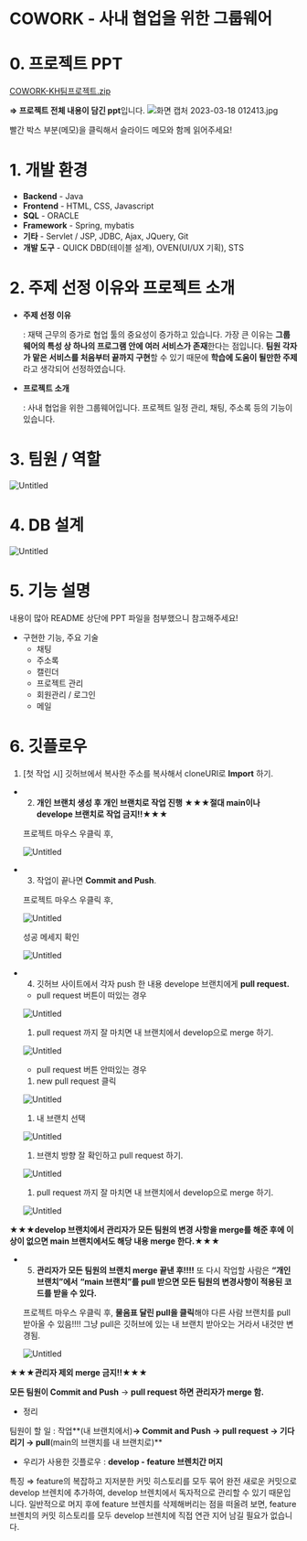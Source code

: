 # COWORK - 사내 협업을 위한 그룹웨어

# 0. 프로젝트 PPT

[COWORK-KH팀프로젝트.zip](COWORK%20-%20%E1%84%89%E1%85%A1%E1%84%82%E1%85%A2%20%E1%84%92%E1%85%A7%E1%86%B8%E1%84%8B%E1%85%A5%E1%86%B8%E1%84%8B%E1%85%B3%E1%86%AF%20%E1%84%8B%E1%85%B1%E1%84%92%E1%85%A1%E1%86%AB%20%E1%84%80%E1%85%B3%E1%84%85%E1%85%AE%E1%86%B8%E1%84%8B%E1%85%B0%E1%84%8B%E1%85%A5%20c2999327a5b04eb087a4d8a71983c8ae/COWORK-KH%25ED%258C%2580%25ED%2594%2584%25EB%25A1%259C%25EC%25A0%259D%25ED%258A%25B8.zip)

**⇒ 프로젝트 전체 내용이 담긴 ppt**입니다.
![화면 캡처 2023-03-18 012413.jpg](https://s3-us-west-2.amazonaws.com/secure.notion-static.com/93a51dd3-aceb-414e-beac-994aa51e95da/%ED%99%94%EB%A9%B4_%EC%BA%A1%EC%B2%98_2023-03-18_012413.jpg)

빨간 박스 부분(메모)을 클릭해서 슬라이드 메모와 함께 읽어주세요!

# 1. 개발 환경

- **Backend** - Java
- **Frontend** - HTML, CSS, Javascript
- **SQL** - ORACLE
- **Framework** - Spring, mybatis
- **기타** - Servlet / JSP, JDBC, Ajax, JQuery, Git
- **개발 도구** - QUICK DBD(테이블 설계), OVEN(UI/UX 기획), STS

# 2. 주제 선정 이유와 프로젝트 소개

- **주제 선정 이유**
    
    : 재택 근무의 증가로 협업 툴의 중요성이 증가하고 있습니다. 가장 큰 이유는 **그룹웨어의 특성 상 하나의 프로그램 안에 여러 서비스가 존재**한다는 점입니다. **팀원 각자가 맡은 서비스를 처음부터 끝까지 구현**할 수 있기 때문에 **학습에 도움이 될만한 주제**라고 생각되어 선정하였습니다.
    
- **프로젝트 소개**
    
    : 사내 협업을 위한 그룹웨어입니다. 프로젝트 일정 관리, 채팅, 주소록 등의 기능이 있습니다.
    

# 3. 팀원 / 역할

![Untitled](COWORK%20-%20%E1%84%89%E1%85%A1%E1%84%82%E1%85%A2%20%E1%84%92%E1%85%A7%E1%86%B8%E1%84%8B%E1%85%A5%E1%86%B8%E1%84%8B%E1%85%B3%E1%86%AF%20%E1%84%8B%E1%85%B1%E1%84%92%E1%85%A1%E1%86%AB%20%E1%84%80%E1%85%B3%E1%84%85%E1%85%AE%E1%86%B8%E1%84%8B%E1%85%B0%E1%84%8B%E1%85%A5%20c2999327a5b04eb087a4d8a71983c8ae/Untitled.png)

# 4. DB 설계

![Untitled](COWORK%20-%20%E1%84%89%E1%85%A1%E1%84%82%E1%85%A2%20%E1%84%92%E1%85%A7%E1%86%B8%E1%84%8B%E1%85%A5%E1%86%B8%E1%84%8B%E1%85%B3%E1%86%AF%20%E1%84%8B%E1%85%B1%E1%84%92%E1%85%A1%E1%86%AB%20%E1%84%80%E1%85%B3%E1%84%85%E1%85%AE%E1%86%B8%E1%84%8B%E1%85%B0%E1%84%8B%E1%85%A5%20c2999327a5b04eb087a4d8a71983c8ae/Untitled%201.png)

# 5. 기능 설명

내용이 많아 README 상단에 PPT 파일을 첨부했으니 참고해주세요!

- 구현한 기능, 주요 기술
    - 채팅
    - 주소록
    - 캘린더
    - 프로젝트 관리
    - 회원관리 / 로그인
    - 메일

# 6. 깃플로우

1. [첫 작업 시] 깃허브에서 복사한 주소를 복사해서 cloneURI로 **Import** 하기.
- 2. **개인 브랜치 생성 후 개인 브랜치로 작업 진행** ★★★**절대 main이나 develope 브랜치로 작업 금지!!**★★★
    
    프로젝트 마우스 우클릭 후,
    
    ![Untitled](COWORK%20-%20%E1%84%89%E1%85%A1%E1%84%82%E1%85%A2%20%E1%84%92%E1%85%A7%E1%86%B8%E1%84%8B%E1%85%A5%E1%86%B8%E1%84%8B%E1%85%B3%E1%86%AF%20%E1%84%8B%E1%85%B1%E1%84%92%E1%85%A1%E1%86%AB%20%E1%84%80%E1%85%B3%E1%84%85%E1%85%AE%E1%86%B8%E1%84%8B%E1%85%B0%E1%84%8B%E1%85%A5%20c2999327a5b04eb087a4d8a71983c8ae/Untitled%202.png)
    
- 3. 작업이 끝나면 **Commit and Push**.
    
    프로젝트 마우스 우클릭 후,
    
    ![Untitled](COWORK%20-%20%E1%84%89%E1%85%A1%E1%84%82%E1%85%A2%20%E1%84%92%E1%85%A7%E1%86%B8%E1%84%8B%E1%85%A5%E1%86%B8%E1%84%8B%E1%85%B3%E1%86%AF%20%E1%84%8B%E1%85%B1%E1%84%92%E1%85%A1%E1%86%AB%20%E1%84%80%E1%85%B3%E1%84%85%E1%85%AE%E1%86%B8%E1%84%8B%E1%85%B0%E1%84%8B%E1%85%A5%20c2999327a5b04eb087a4d8a71983c8ae/Untitled%203.png)
    
    성공 메세지 확인
    
    ![Untitled](COWORK%20-%20%E1%84%89%E1%85%A1%E1%84%82%E1%85%A2%20%E1%84%92%E1%85%A7%E1%86%B8%E1%84%8B%E1%85%A5%E1%86%B8%E1%84%8B%E1%85%B3%E1%86%AF%20%E1%84%8B%E1%85%B1%E1%84%92%E1%85%A1%E1%86%AB%20%E1%84%80%E1%85%B3%E1%84%85%E1%85%AE%E1%86%B8%E1%84%8B%E1%85%B0%E1%84%8B%E1%85%A5%20c2999327a5b04eb087a4d8a71983c8ae/Untitled%204.png)
    
- 4. 깃허브 사이트에서 각자 push 한 내용 develope 브랜치에게 **pull request.**
    - pull request 버튼이 떠있는 경우
    
    ![Untitled](COWORK%20-%20%E1%84%89%E1%85%A1%E1%84%82%E1%85%A2%20%E1%84%92%E1%85%A7%E1%86%B8%E1%84%8B%E1%85%A5%E1%86%B8%E1%84%8B%E1%85%B3%E1%86%AF%20%E1%84%8B%E1%85%B1%E1%84%92%E1%85%A1%E1%86%AB%20%E1%84%80%E1%85%B3%E1%84%85%E1%85%AE%E1%86%B8%E1%84%8B%E1%85%B0%E1%84%8B%E1%85%A5%20c2999327a5b04eb087a4d8a71983c8ae/Untitled%205.png)
    
    1. pull request 까지 잘 마치면 내 브랜치에서 develop으로 merge 하기.
    
    ![Untitled](COWORK%20-%20%E1%84%89%E1%85%A1%E1%84%82%E1%85%A2%20%E1%84%92%E1%85%A7%E1%86%B8%E1%84%8B%E1%85%A5%E1%86%B8%E1%84%8B%E1%85%B3%E1%86%AF%20%E1%84%8B%E1%85%B1%E1%84%92%E1%85%A1%E1%86%AB%20%E1%84%80%E1%85%B3%E1%84%85%E1%85%AE%E1%86%B8%E1%84%8B%E1%85%B0%E1%84%8B%E1%85%A5%20c2999327a5b04eb087a4d8a71983c8ae/Untitled%206.png)
    
    - pull request 버튼 안떠있는 경우
    1. new pull request 클릭
    
    ![Untitled](COWORK%20-%20%E1%84%89%E1%85%A1%E1%84%82%E1%85%A2%20%E1%84%92%E1%85%A7%E1%86%B8%E1%84%8B%E1%85%A5%E1%86%B8%E1%84%8B%E1%85%B3%E1%86%AF%20%E1%84%8B%E1%85%B1%E1%84%92%E1%85%A1%E1%86%AB%20%E1%84%80%E1%85%B3%E1%84%85%E1%85%AE%E1%86%B8%E1%84%8B%E1%85%B0%E1%84%8B%E1%85%A5%20c2999327a5b04eb087a4d8a71983c8ae/Untitled%207.png)
    
    1. 내 브랜치 선택
    
    ![Untitled](COWORK%20-%20%E1%84%89%E1%85%A1%E1%84%82%E1%85%A2%20%E1%84%92%E1%85%A7%E1%86%B8%E1%84%8B%E1%85%A5%E1%86%B8%E1%84%8B%E1%85%B3%E1%86%AF%20%E1%84%8B%E1%85%B1%E1%84%92%E1%85%A1%E1%86%AB%20%E1%84%80%E1%85%B3%E1%84%85%E1%85%AE%E1%86%B8%E1%84%8B%E1%85%B0%E1%84%8B%E1%85%A5%20c2999327a5b04eb087a4d8a71983c8ae/Untitled%208.png)
    
    1. 브랜치 방향 잘 확인하고 pull request 하기.
    
    ![Untitled](COWORK%20-%20%E1%84%89%E1%85%A1%E1%84%82%E1%85%A2%20%E1%84%92%E1%85%A7%E1%86%B8%E1%84%8B%E1%85%A5%E1%86%B8%E1%84%8B%E1%85%B3%E1%86%AF%20%E1%84%8B%E1%85%B1%E1%84%92%E1%85%A1%E1%86%AB%20%E1%84%80%E1%85%B3%E1%84%85%E1%85%AE%E1%86%B8%E1%84%8B%E1%85%B0%E1%84%8B%E1%85%A5%20c2999327a5b04eb087a4d8a71983c8ae/Untitled%209.png)
    
    1. pull request 까지 잘 마치면 내 브랜치에서 develop으로 merge 하기.
    
    ![Untitled](COWORK%20-%20%E1%84%89%E1%85%A1%E1%84%82%E1%85%A2%20%E1%84%92%E1%85%A7%E1%86%B8%E1%84%8B%E1%85%A5%E1%86%B8%E1%84%8B%E1%85%B3%E1%86%AF%20%E1%84%8B%E1%85%B1%E1%84%92%E1%85%A1%E1%86%AB%20%E1%84%80%E1%85%B3%E1%84%85%E1%85%AE%E1%86%B8%E1%84%8B%E1%85%B0%E1%84%8B%E1%85%A5%20c2999327a5b04eb087a4d8a71983c8ae/Untitled%206.png)
    

★★★**develop 브랜치에서 관리자가 모든 팀원의 변경 사항을 merge를 해준 후에 이상이 없으면  main 브랜치에서도 해당 내용 merge 한다.**★★★

- 5. **관리자가 모든 팀원의 브랜치 merge 끝낸 후!!!!** 또 다시 작업할 사람은 **“개인 브랜치”에서** **“main 브랜치”를 pull 받으면 모든 팀원의 변경사항이 적용된 코드를 받을 수 있다.**
    
    프로젝트 마우스 우클릭 후, **물음표 달린 pull을 클릭**해야 다른 사람 브랜치를 pull 받아올 수 있음!!!! 그냥 pull은 깃허브에 있는 내 브랜치 받아오는 거라서 내것만 변경됨.
    
    ![Untitled](COWORK%20-%20%E1%84%89%E1%85%A1%E1%84%82%E1%85%A2%20%E1%84%92%E1%85%A7%E1%86%B8%E1%84%8B%E1%85%A5%E1%86%B8%E1%84%8B%E1%85%B3%E1%86%AF%20%E1%84%8B%E1%85%B1%E1%84%92%E1%85%A1%E1%86%AB%20%E1%84%80%E1%85%B3%E1%84%85%E1%85%AE%E1%86%B8%E1%84%8B%E1%85%B0%E1%84%8B%E1%85%A5%20c2999327a5b04eb087a4d8a71983c8ae/Untitled%2010.png)
    

★★★**관리자 제외 merge 금지!!**★★★

**모든 팀원이  Commit and Push** → **pull request 하면 관리자가 merge 함.**

- 정리

팀원이 할 일 : 작업**(내 브랜치에서)**→ Commit and Push → pull request → **기다리기** → pull**(main의 브랜치를 내 브랜치로)**

- 우리가 사용한 깃플로우 : **develop - feature 브렌치간 머지**

특징 ⇒ feature의 복잡하고 지저분한 커밋 히스토리를 모두 묶어 완전 새로운 커밋으로 develop 브렌치에 추가하여, develop 브렌치에서 독자적으로 관리할 수 있기 때문입니다. 일반적으로 머지 후에 feature 브렌치를 삭제해버리는 점을 떠올려 보면, feature 브렌치의 커밋 히스토리를 모두 develop 브렌치에 직접 연관 지어 남길 필요가 없습니다.

